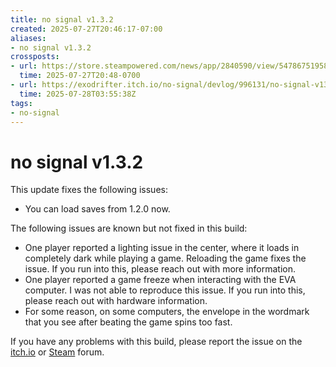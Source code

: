 ```yaml
---
title: no signal v1.3.2
created: 2025-07-27T20:46:17-07:00
aliases:
- no signal v1.3.2
crossposts:
- url: https://store.steampowered.com/news/app/2840590/view/547867519580373458
  time: 2025-07-27T20:48-0700
- url: https://exodrifter.itch.io/no-signal/devlog/996131/no-signal-v132
  time: 2025-07-28T03:55:38Z
tags:
- no-signal
---
```


# no signal v1.3.2

This update fixes the following issues:  
- You can load saves from 1.2.0 now.
  
The following issues are known but not fixed in this build:  
- One player reported a lighting issue in the center, where it loads in completely dark while playing a game. Reloading the game fixes the issue. If you run into this, please reach out with more information.  
- One player reported a game freeze when interacting with the EVA computer. I was not able to reproduce this issue. If you run into this, please reach out with hardware information.  
- For some reason, on some computers, the envelope in the wordmark that you see after beating the game spins too fast.  
  
If you have any problems with this build, please report the issue on the [itch.io](https://exodrifter.itch.io/no-signal/community) or [Steam](https://steamcommunity.com/app/2840590/discussions/) forum.
